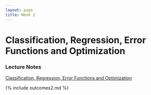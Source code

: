 ```yaml
---
layout: page
title: Week 2
---
```


Classification, Regression, Error Functions and Optimization
============================================================

### Lecture Notes

[Classification, Regression, Error Functions and Optimization](./assets/w2_classificationRegression.pdf)

{% include outcomes2.md %}
